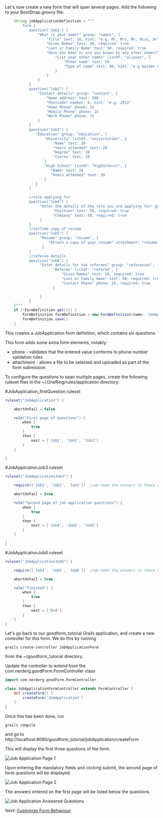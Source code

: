 Let's now create a new form that will span several pages.  Add the following to your BootStrap.groovy file:

```groovy
    String jobApplicationDefinition = """
        form {
           question("Job1") {
               "What is your name?" group: "names", {
                   "Title" text: 10, hint: "e.g. Mr, Mrs, Ms, Miss, Dr", suggest: "title"
                   "Given Names" text: 50, required: true
                   "Last or Family Name" text: 50, required: true
                   "Have you been or are you known by any other names?" hint: "e.g. maiden name, previous married name, alias, name at birth", {
                       "List your other names" listOf: "aliases", {
                           "Other name" text: 50
                           "Type of name" text: 40, hint: "e.g maiden name", suggest: "nameType"
                       }
                   }
               }
           }
           question("Job2") {
               "Contact details" group: "contact", {
                   "Home address" text: 200
                   "Postcode" number: 4, hint: "e.g. 2913"
                   "Home Phone" phone: 15
                   "Mobile Phone" phone: 15
                   "Work Phone" phone: 15
               }
           }
           question("Job3") {
              "Education" group: "education", {
                  "University" listOf: "universities", {
                      "Name" text: 20
                      "Years attended" text: 20
                      "Degree" text: 20
                      "Course" text: 20
                  }
                  "High School" listOf: "highSchools", {
                     "Name" text: 20
                     "Years attended" text: 20
                  }
              }
           }

           //role applying for
           question("Job4") {
                "Enter the details of the role you are applying for" group: "role", {
                      "Position" text: 50, required: true
                      "Company" text: 50, required: true
                }
           }
           //include copy of resume
           question("Job5") {
                "Resume" group: "resume", {
                    "Attach a copy of your resume" attachment: "resume_file"
                 }
           }
           //referee details
           question("Job6") {
                "Enter details for two referees" group: "references", {
                      "Referee" listOf: "referee", {
                          "Given Names" text: 50, required: true
                          "Last or Family Name" text: 50, required: true
                          "Contact Phone" phone: 15, required: true
                      }

                }
           }
    }"""
    if (!FormDefinition.get(2)) {
        FormDefinition formDefinition = new FormDefinition(name: 'JobApplication', formDefinition: jobApplicationDefinition, formVersion: 1)
        formDefinition.save()
    }

```

This creates a JobApplication form definition, which contains six questions.

This form adds some extra form elements, notably:

* phone - validates that the entered value conforms to phone number validation rules
* attachment - allows a file to be selected and uploaded as part of the form submission

To configure the questions to span multiple pages, create the following ruleset files in the ~/.OneRing/rules/application directory:

#JobApplication_firstQuestion.ruleset

```groovy
ruleset("JobApplication") {

    abortOnFail = false

    rule("First page of questions") {
        when {
            true
        }
        then {
            next = ['Job1', 'Job2', 'Job3']
        }
    }

}
```

#JobApplicationJob3.ruleset

```groovy
ruleset("JobApplicationJob3") {

    require(['Job1', 'Job2', 'Job3'])  //we need the answers to these questions

    abortOnFail = true

	rule("Second page of job application questions") {
        when {
            true
        }
        then {
            next = ['Job4', 'Job5', 'Job6']
        }
    }

}
```

#JobApplicationJob6.ruleset

```groovy
ruleset("JobApplicationJob6") {

    require(['Job4', 'Job5', 'Job6'])  //we need the answers to these questions

    abortOnFail = true

	rule('finished') {
        when {
            true
        }
        then {
            next = ['End']
        }
    }
}
```

Let's go back to our goodform_tutorial Grails application, and create a new controller for this form.  We do this by running

    grails create-controller JobApplicationForm

from the ~/goodform_tutorial directory.

Update the controller to extend from the com.nerderg.goodForm.FormController class

```groovy
import com.nerderg.goodForm.FormController

class JobApplicationFormController extends FormController {
    def createForm() {
        createForm('JobApplication')
    }
}
```

Once this has been done, run

    grails compile

and go to http://localhost:8080/goodform_tutorial/jobApplication/createForm

This will display the first three questions of the form.

![Job Application Page 1](##job_application_page_1.png##)

Upon entering the mandatory fields and clicking submit, the second page of form questions will be displayed.

![Job Application Page 2](##job_application_page_2.png##)

The answers entered on the first page will be listed below the questions.

![Job Application Answered Questions](##job_application_answered_questions.png##)

_Next_: [Customize Form Behaviour](##06-CustomizeFormBehaviour.md##)

